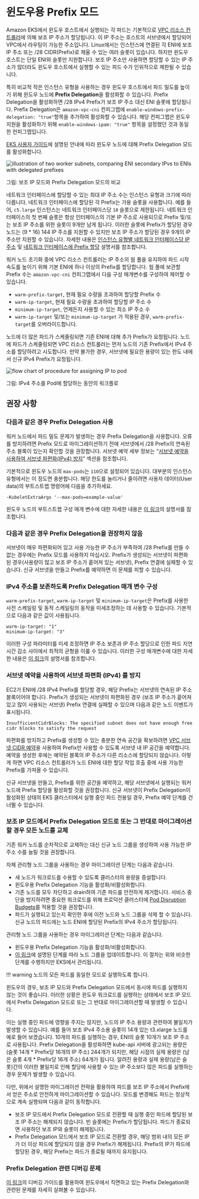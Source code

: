 # 윈도우용 Prefix 모드
Amazon EKS에서 윈도우 호스트에서 실행되는 각 파드는 기본적으로 [VPC 리소스 컨트롤러](https://github.com/aws/amazon-vpc-resource-controller-k8s)에 의해 보조 IP 주소가 할당됩니다. 이 IP 주소는 호스트의 서브넷에서 할당되어 VPC에서 라우팅이 가능한 주소입니다. Linux에서는 인스턴스에 연결된 각 ENI에 보조 IP 주소 또는 /28 CIDR(Prefix)로 채울 수 있는 여러 슬롯이 있습니다. 하지만 윈도우 호스트는 단일 ENI와 슬롯만 지원합니다. 보조 IP 주소만 사용하면 할당할 수 있는 IP 주소가 많더라도 윈도우 호스트에서 실행할 수 있는 파드 수가 인위적으로 제한될 수 있습니다.

특히 비교적 작은 인스턴스 유형을 사용하는 경우 윈도우 호스트에서 파드 밀도를 높이기 위해 윈도우 노드에 **Prefix Delegation**을 활성화할 수 있습니다. Prefix Delegation을 활성화하면 /28 IPv4 Prefix가 보조 IP 주소 대신 ENI 슬롯에 할당됩니다. Prefix Delegation은 `amazon-vpc-cni` 컨피그맵에 `enable-windows-prefix-delegation: "true"`항목을 추가하여 활성화할 수 있습니다. 해당 컨피그맵은 윈도우 지원을 활성화하기 위해 `enable-windows-ipam: "true"` 항목을 설정했던 것과 동일한 컨피그맵입니다.

[EKS 사용자 가이드](https://docs.aws.amazon.com/eks/latest/userguide/cni-increase-ip-addresses.html)에 설명된 안내에 따라 윈도우 노드에 대해 Prefix Delegation 모드를 활성화합니다.

![illustration of two worker subnets, comparing ENI secondary IPvs to ENIs with delegated prefixes](./windows-1.jpg)

그림: 보조 IP 모드와 Prefix Delegation 모드의 비교 

네트워크 인터페이스에 할당할 수 있는 최대 IP 주소 수는 인스턴스 유형과 크기에 따라 다릅니다. 네트워크 인터페이스에 할당된 각 Prefix는 가용 슬롯을 사용합니다. 예를 들어, `c5.large` 인스턴스는 네트워크 인터페이스당 `10` 슬롯으로 제한됩니다. 네트워크 인터페이스의 첫 번째 슬롯은 항상 인터페이스의 기본 IP 주소로 사용되므로 Prefix 및/또는 보조 IP 주소를 위한 슬롯이 9개만 남게 됩니다. 이러한 슬롯에 Prefix가 할당된 경우 노드는 (9 * 16) 144 IP 주소를 지원할 수 있지만 보조 IP 주소가 할당된 경우 9개의 IP 주소만 지원할 수 있습니다. 자세한 내용은 [인스턴스 유형별 네트워크 인터페이스당 IP 주소](https://docs.aws.amazon.com/AWSEC2/latest/UserGuide/using-eni.html#AvailableIpPerENI) 및 [네트워크 인터페이스에 Prefix 할당](https://docs.aws.amazon.com/AWSEC2/latest/UserGuide/ec2-prefix-eni.html) 설명서를 참조합니다.

워커 노드 초기화 중에 VPC 리소스 컨트롤러는 IP 주소의 웜 풀을 유지하여 파드 시작 속도를 높이기 위해 기본 ENI에 하나 이상의 Prefix를 할당합니다. 웜 풀에 보관할 Prefix 수는 `amazon-vpc-cni` 컨피그맵에서 다음 구성 매개변수를 구성하여 제어할 수 있습니다.

* `warm-prefix-target`, 현재 필요 수량을 초과하여 할당할 Prefix 수
* `warm-ip-target`, 현재 필요 수량을 초과하여 할당할 IP 주소 수
* `minimum-ip-target`, 언제든지 사용할 수 있는 최소 IP 주소 수
* `warm-ip-target` 및/또는 `minimum-ip-target` 가 적용된 경우, `warm-prefix-target`를 오버라이드합니다.

노드에 더 많은 파드가 스케줄링되면 기존 ENI에 대해 추가 Prefix가 요청됩니다. 노드에 파드가 스케줄링되면 VPC 리소스 컨트롤러는 먼저 노드의 기존 Prefix에서 IPv4 주소를 할당하려고 시도합니다. 만약 불가한 경우, 서브넷에 필요한 용량이 있는 한도 내에서 신규 IPv4 Prefix가 요청됩니다.

![flow chart of procedure for assigning IP to pod](./windows-2.jpg)

그림: IPv4 주소를 Pod에 할당하는 동안의 워크플로

## 권장 사항
### 다음과 같은 경우 Prefix Delegation 사용
워커 노드에서 파드 밀도 문제가 발생하는 경우 Prefix Delegation을 사용합니다. 오류를 방지하려면 Prefix 모드로 마이그레이션하기 전에 서브넷에서 /28 Prefix의 연속된 주소 블록이 있는지 확인할 것을 권장합니다. 서브넷 예약 세부 정보는 “[서브넷 예약을 사용하여 서브넷 파편화(IPv4) 방지](https://docs.aws.amazon.com/vpc/latest/userguide/subnet-cidr-reservation.html)” 섹션을 참조합니다. 

기본적으로 윈도우 노드의 `max-pods`는 `110`으로 설정되어 있습니다. 대부분의 인스턴스 유형에서는 이 정도면 충분합니다. 해당 한도를 늘리거나 줄이려면 사용자 데이터(User data)의 부트스트랩 명령어에 다음을 추가하세요.
```
-KubeletExtraArgs '--max-pods=example-value'
```
윈도우 노드의 부트스트랩 구성 매개 변수에 대한 자세한 내용은 [이 링크](https://docs.aws.amazon.com/eks/latest/userguide/eks-optimized-windows-ami.html#bootstrap-script-configuration-parameters)의 설명서를 참조합니다.

### 다음과 같은 경우 Prefix Delegation을 권장하지 않음
서브넷이 매우 파편화되어 있고 사용 가능한 IP 주소가 부족하여 /28 Prefix를 만들 수 없는 경우에는 Prefix 모드를 사용하지 마십시오. Prefix가 생성되는 서브넷이 파편화 된 경우(사용량이 많고 보조 IP 주소가 흩어져 있는 서브넷), Prefix 연결에 실패할 수 있습니다. 신규 서브넷을 만들고 Prefix를 예약하면 이 문제를 피할 수 있습니다.

### IPv4 주소를 보존하도록 Prefix Delegation 매개 변수 구성
`warm-prefix-target`, `warm-ip-target` 및 `minimum-ip-target`은 Prefix를 사용한 사전 스케일링 및 동적 스케일링의 동작을 미세조정하는 데 사용할 수 있습니다. 기본적으로 다음과 같은 값이 사용됩니다.
```
warm-ip-target: "1"
minimum-ip-target: "3"
```
이러한 구성 파라미터를 미세 조정하면 IP 주소 보존과 IP 주소 할당으로 인한 파드 지연 시간 감소 사이에서 최적의 균형을 이룰 수 있습니다. 이러한 구성 매개변수에 대한 자세한 내용은 [이 링크](https://github.com/aws/amazon-vpc-resource-controller-k8s/blob/master/docs/windows/prefix_delegation_config_options.md)의 설명서를 참조합니다.

### 서브넷 예약을 사용하여 서브넷 파편화 (IPv4) 를 방지
EC2가 ENI에 /28 IPv4 Prefix를 할당할 경우, 해당 Prefix는 서브넷의 연속된 IP 주소 블록이어야 합니다. Prefix가 생성되는 서브넷이 파편화된 경우 (보조 IP 주소가 흩어져 있고 많이 사용되는 서브넷) Prefix 연결에 실패할 수 있으며 다음과 같은 노드 이벤트가 표시됩니다.
```
InsufficientCidrBlocks: The specified subnet does not have enough free cidr blocks to satisfy the request
```
파편화를 방지하고 Prefix를 생성할 수 있는 충분한 연속 공간을 확보하려면 [VPC 서브넷 CIDR 예약](https://docs.aws.amazon.com/vpc/latest/userguide/subnet-cidr-reservation.html#work-with-subnet-cidr-reservations)을 사용하여 Prefix만 사용할 수 있도록 서브넷 내 IP 공간을 예약합니다. 예약을 생성한 후에는 예약된 블록의 IP 주소가 다른 리소스에 할당되지 않습니다. 이렇게 하면 VPC 리소스 컨트롤러가 노드 ENI에 대한 할당 작업 호출 중에 사용 가능한 Prefix를 가져올 수 있습니다.

신규 서브넷을 만들고, Prefix를 위한 공간을 예약하고, 해당 서브넷에서 실행되는 워커 노드에 Prefix 할당을 활성화할 것을 권장합니다. 신규 서브넷이 Prefix Delegation이 활성화된 상태의 EKS 클러스터에서 실행 중인 파드 전용일 경우, Prefix 예약 단계를 건너뛸 수 있습니다.

### 보조 IP 모드에서 Prefix Delegation 모드로 또는 그 반대로 마이그레이션할 경우 모든 노드를 교체
기존 워커 노드를 순차적으로 교체하는 대신 신규 노드 그룹을 생성하여 사용 가능한 IP 주소 수를 늘릴 것을 권장합니다.

자체 관리형 노드 그룹을 사용하는 경우 마이그레이션 단계는 다음과 같습니다.

* 새 노드가 워크로드를 수용할 수 있도록 클러스터의 용량을 증설합니다.
* 윈도우용 Prefix Delegation 기능을 활성화/비활성화합니다.
* 기존 노드를 모두 차단하고 drain하여 기존 파드를 안전하게 제거합니다. 서비스 중단을 방지하려면 중요한 워크로드를 위해 프로덕션 클러스터에 [Pod Disruption Budgets](https://kubernetes.io/docs/tasks/run-application/configure-pdb)를 적용할 것을 권장합니다.
* 파드가 실행되고 있는지 확인한 후에 이전 노드와 노드 그룹을 삭제 할 수 있습니다. 신규 노드의 파드에는 노드 ENI에 할당된 Prefix의 IPv4 주소가 할당됩니다.

관리형 노드 그룹을 사용하는 경우 마이그레이션 단계는 다음과 같습니다.

* 윈도우용 Prefix Delegation 기능을 활성화/비활성화합니다.
* [이 링크](https://docs.aws.amazon.com/eks/latest/userguide/update-managed-node-group.html)에 설명된 단계를 따라 노드 그룹을 업데이트합니다. 이 절차는 위와 비슷한 단계를 수행하지만 EKS에서 관리됩니다.

!!! warning
    노드의 모든 파드를 동일한 모드로 실행하도록 합니다.

윈도우의 경우, 보조 IP 모드와 Prefix Delegation 모드에서 동시에 파드를 실행하지 않는 것이 좋습니다. 이러한 상황은 윈도우 워크로드를 실행하는 상태에서 보조 IP 모드에서 Prefix Delegation 모드로 또는 그 반대로 마이그레이션할 때 발생할 수 있습니다.

이는 실행 중인 파드에 영향을 주지는 않지만, 노드의 IP 주소 용량과 관련하여 불일치가 발생할 수 있습니다. 예를 들어 보조 IPv4 주소용 슬롯이 14개 있는 t3.xlarge 노드를 예로 들어 보겠습니다. 10개의 파드를 실행하는 경우, ENI의 슬롯 10개가 보조 IP 주소로 사용됩니다. Prefix Delegation을 활성화하면 kube-api 서버에 광고되는 용량은 (슬롯 14개 * Prefix당 16개의 IP 주소) 244개가 되지만, 해당 시점의 실제 용량은 (남은 슬롯 4개 * Prefix당 16개 주소) 64개가 됩니다. 알려진 용량과 실제 용량(남은 슬롯)간의 이러한 불일치로 인해 할당에 사용할 수 있는 IP 주소보다 많은 파드를 실행하는 경우 문제가 발생할 수 있습니다.

다만, 위에서 설명한 마이그레이션 전략을 활용하여 파드를 보조 IP 주소에서 Prefix에서 얻은 주소로 안전하게 마이그레이션할 수 있습니다. 모드를 변경해도 파드는 정상적으로 계속 실행되며 다음과 같이 동작합니다.

* 보조 IP 모드에서 Prefix Delegation 모드로 전환할 때 실행 중인 파드에 할당된 보조 IP 주소는 해제되지 않습니다. 빈 슬롯에는 Prefix가 할당됩니다. 파드가 종료되면 사용하던 보조 IP와 슬롯이 해제됩니다.
* Prefix Delegation 모드에서 보조 IP 모드로 전환할 경우, 해당 범위 내의 모든 IP가 더 이상 파드에 할당되지 않을 경우 Prefix가 해제됩니다. Prefix의 IP가 파드에 할당된 경우, 해당 Prefix는 파드가 종료될 때까지 유지됩니다.

### Prefix Delegation 관련 디버깅 문제
[이 링크](https://github.com/aws/amazon-vpc-resource-controller-k8s/blob/master/docs/troubleshooting.md)의 디버깅 가이드를 활용하여 윈도우에서 직면하고 있는 Prefix Delegation와 관련된 문제를 자세히 살펴볼 수 있습니다.
